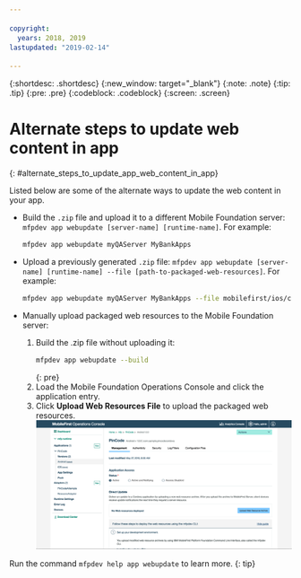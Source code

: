 ```yaml
---

copyright:
  years: 2018, 2019
lastupdated: "2019-02-14"

---
```


{:shortdesc: .shortdesc}
{:new_window: target="_blank"}
{:note: .note}
{:tip: .tip}
{:pre: .pre}
{:codeblock: .codeblock}
{:screen: .screen}

# Alternate steps to update web content in app
{: #alternate_steps_to_update_app_web_content_in_app}

Listed below are some of the alternate ways to update the web content in your app.

* Build the `.zip` file and upload it to a different Mobile Foundation server:  `mfpdev app webupdate [server-name] [runtime-name]`.
  For example:
  ```bash
  mfpdev app webupdate myQAServer MyBankApps
  ```

* Upload a previously generated `.zip` file: `mfpdev app webupdate [server-name] [runtime-name] --file [path-to-packaged-web-resources]`.
  For example:
  ```bash
  mfpdev app webupdate myQAServer MyBankApps --file mobilefirst/ios/com.mfp.myBankApp-1.0.1.zip
  ```

* Manually upload packaged web resources to the Mobile Foundation server:
  1. Build the .zip file without uploading it:
      ```bash
      mfpdev app webupdate --build
      ```
      {: pre}
  2. Load the Mobile Foundation Operations Console and click the application entry.
  3. Click **Upload Web Resources File** to upload the packaged web resources.    
      ![Upload Direct Update .zip file from the console](images/upload-direct-update-package.png)

Run the command `mfpdev help app webupdate` to learn more.
{: tip}
